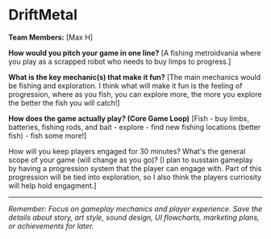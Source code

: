 # DriftMetal

**Team Members:** [Max H]

**How would you pitch your game in one line?**
[A fishing metroidvania where you play as a scrapped robot who needs to buy limps to progress.]

**What is the key mechanic(s) that make it fun?**
[The main mechanics would be fishing and exploration. I think what will make it fun is the feeling of progression, where as you fish, you can explore more, the more you explore the better the fish you will catch!]

**How does the game actually play? (Core Game Loop)**
[Fish - buy limbs, batteries, fishing rods, and bait - explore - find new fishing locations (better fish) - fish some more!]

How will you keep players engaged for 30 minutes? What's the general scope of your game (will change as you go)?
[I plan to susstain gameplay by having a progression system that the player can engage with. Part of this progression will be tied into exploration, so I also think the players curriosity will help hold engagment.]

---
*Remember: Focus on gameplay mechanics and player experience. Save the details about story, art style, sound design, UI flowcharts, marketing plans, or achievements for later.*
